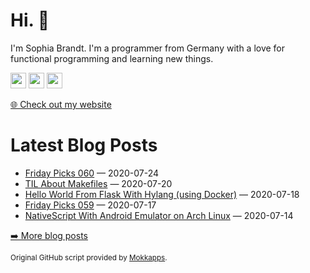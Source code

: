 <h1>Hi. 👋</h1>
<p>I'm Sophia Brandt. I'm a programmer from Germany with a love for functional programming and learning new things.</p>
<p><a href="https://www.twitter.com/hisophiabrandt"><img src="https://img.shields.io/badge/twitter-%231DA1F2.svg?&style=for-the-badge&logo=twitter&logoColor=white" height=25></a> <a href="https://www.linkedin.com/in/sophiabrandt"><img src="https://img.shields.io/badge/linkedin-%230077B5.svg?&style=for-the-badge&logo=linkedin&logoColor=white" height=25></a> <a href="https://dev.to/sophiabrandt"><img src="https://img.shields.io/badge/DEV.TO-%230A0A0A.svg?&style=for-the-badge&logo=dev-dot-to&logoColor=white" height=25></a></p>
<p><a href="https://www.sophiabrandt.com">🌐 Check out my website</a></p>
<h1>Latest Blog Posts</h1>
  <ul>
    <li><a href=https://www.rockyourcode.com/friday-picks-060/>Friday Picks 060</a> — 2020-07-24</li><li><a href=https://www.rockyourcode.com/til-about-makefiles/>TIL About Makefiles</a> — 2020-07-20</li><li><a href=https://www.rockyourcode.com/hello-world-from-flask-with-hylang-using-docker/>Hello World From Flask With Hylang (using Docker)</a> — 2020-07-18</li><li><a href=https://www.rockyourcode.com/friday-picks-059/>Friday Picks 059</a> — 2020-07-17</li><li><a href=https://www.rockyourcode.com/nativescript-with-android-emulator-on-arch-linux/>NativeScript With Android Emulator on Arch Linux</a> — 2020-07-14</li>
  </ul>
<p><a href="https://www.rockyourcode.com">➡️ More blog posts</a></p>
<p><small>Original GitHub script provided by <a href="https://github.com/Mokkapps">Mokkapps</a>.</small></p>
